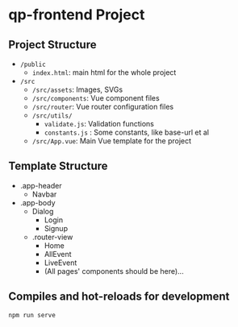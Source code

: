 # qp-frontend Project

## Project Structure
- `/public`
  - `index.html`: main html for the whole project
- `/src`
  - `/src/assets`: Images, SVGs
  - `/src/components`: Vue component files
  - `/src/router`: Vue router configuration files
  - `/src/utils/`
    - `validate.js`: Validation functions
    - `constants.js` : Some constants, like base-url et al
  - `/src/App.vue`: Main Vue template for the project


## Template Structure

- .app-header
  - Navbar
- .app-body
  - Dialog
    - Login
    - Signup    
  - .router-view
    - Home
    - AllEvent
    - LiveEvent
    - (All pages' components should be here)...

## Compiles and hot-reloads for development
```
npm run serve
```
